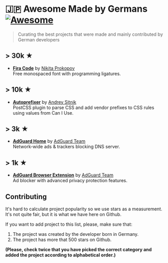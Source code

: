 # 🇯🇵 Awesome Made by Germans [![Awesome](https://awesome.re/badge.svg)](https://awesome.re)

> Curating the best projects that were made and mainly contributed by German developers

## > 30k ★

- **[Fira Code](https://github.com/tonsky/FiraCode)** by [Nikita Prokopov](https://github.com/tonsky)<br>
  Free monospaced font with programming ligatures.

## > 10k ★

- **[Autoprefixer](https://github.com/postcss/autoprefixer)** by [Andrey Sitnik](https://github.com/ai)<br>
  PostCSS plugin to parse CSS and add vendor prefixes to CSS rules using values from Can I Use.

## > 3k ★

- **[AdGuard Home](https://github.com/AdguardTeam/AdGuardHome)** by [AdGuard Team](https://github.com/AdguardTeam)<br>
  Network-wide ads & trackers blocking DNS server.

## > 1k ★

- **[AdGuard Browser Extension](https://github.com/AdguardTeam/AdguardBrowserExtension)** by [AdGuard Team](https://github.com/AdguardTeam)<br>
  Ad blocker with advanced privacy protection features.
  
## Contributing

It's hard to calculate project popularity so we use stars as a measurement. It's not quite fair, but it is what we have here on Github.

If you want to add project to this list, please, make sure that:

1. The project was created by the developer born in Germany.
2. The project has more that 500 stars on Github.

**(Please, check twice that you have picked the correct category and added the project according to alphabetical order.)**
